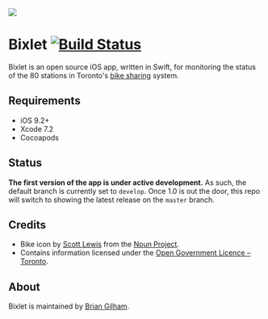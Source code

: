 ![](https://raw.githubusercontent.com/bgilham/Bixlet/develop/ReadMeIcon.png)

# Bixlet [![Build Status](https://travis-ci.org/bgilham/Bixlet.svg?branch=develop)](https://travis-ci.org/bgilham/Bixlet)

Bixlet is an open source iOS app, written in Swift, for monitoring the status of the 80 stations in Toronto's [bike sharing](http://www.bikesharetoronto.com) system. 

## Requirements
* iOS 9.2+
* Xcode 7.2
* Cocoapods

## Status
**The first version of the app is under active development.** As such, the default branch is currently set to `develop`. Once 1.0 is out the door, this repo will switch to showing the latest release on the `master` branch.

## Credits
* Bike icon by [Scott Lewis](https://thenounproject.com/iconify) from the [Noun Project](https://thenounproject.com).
* Contains information licensed under the [Open Government Licence – Toronto](http://www1.toronto.ca/wps/portal/contentonly?vgnextoid=4a37e03bb8d1e310VgnVCM10000071d60f89RCRD).

## About
Bixlet is maintained by [Brian Gilham](http://twitter.com/bgilham).
